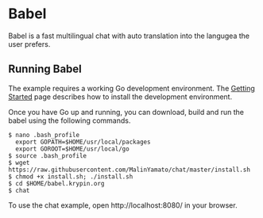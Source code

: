# Babel

Babel is a fast multilingual chat with auto translation into the langugea the user prefers. 

## Running Babel

The example requires a working Go development environment. The [Getting
Started](http://golang.org/doc/install) page describes how to install the
development environment.

Once you have Go up and running, you can download, build and run the babel
using the following commands.

    $ nano .bash_profile
      export GOPATH=$HOME/usr/local/packages
      export GOROOT=$HOME/usr/local/go
    $ source .bash_profile
    $ wget https://raw.githubusercontent.com/MalinYamato/chat/master/install.sh
    $ chmod +x install.sh; ./install.sh
    $ cd $HOME/babel.krypin.org
    $ chat

To use the chat example, open http://localhost:8080/ in your browser.
